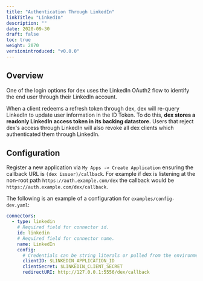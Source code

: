 ```yaml
---
title: "Authentication Through LinkedIn"
linkTitle: "LinkedIn"
description: ""
date: 2020-09-30
draft: false
toc: true
weight: 2070
versionintroduced: "v0.0.0"
---
```


## Overview

One of the login options for dex uses the LinkedIn OAuth2 flow to identify the end user through their LinkedIn account.

When a client redeems a refresh token through dex, dex will re-query LinkedIn to update user information in the ID Token. To do this, __dex stores a readonly LinkedIn access token in its backing datastore.__ Users that reject dex's access through LinkedIn will also revoke all dex clients which authenticated them through LinkedIn.

## Configuration

Register a new application via `My Apps -> Create Application` ensuring the callback URL is `(dex issuer)/callback`. For example if dex is listening at the non-root path `https://auth.example.com/dex` the callback would be `https://auth.example.com/dex/callback`.

The following is an example of a configuration for `examples/config-dev.yaml`:

```yaml
connectors:
  - type: linkedin
    # Required field for connector id.
    id: linkedin
    # Required field for connector name.
    name: LinkedIn
    config:
      # Credentials can be string literals or pulled from the environment.
      clientID: $LINKEDIN_APPLICATION_ID
      clientSecret: $LINKEDIN_CLIENT_SECRET
      redirectURI: http://127.0.0.1:5556/dex/callback
```
